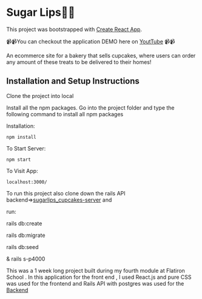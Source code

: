 # Sugar Lips💋🧁


This project was bootstrapped with [Create React App](https://github.com/facebook/create-react-app).


📹📹You can checkout the application DEMO here on [YoutTube](https://www.youtube.com/watch?v=J1_E9mqnAM8&t=44s) 📹📹

An ecommerce site for a bakery that sells cupcakes, where  users can order any amount of these treats to be delivered to their homes!
## Installation and Setup Instructions
Clone the project into local

Install all the npm packages. Go into the project folder and type the following command to install all npm packages
 
Installation:

`npm install`   

To Start Server:

`npm start`  

To Visit App:

`localhost:3000/`

To run this project also clone down the rails API backend=>[sugarlips_cupcakes-server](https://github.com/diana2341/mod4-sugarlips_cupcakes-server) and

run:

rails db:create

rails db:migrate

rails db:seed

& rails s-p4000

This was a 1 week long project built during my fourth module at Flatiron School . In this application for the front end , I used React.js  and pure CSS was used for the frontend and Rails API with postgres was used for the [Backend](https://github.com/diana2341/mod4-sugarlips_cupcakes-server)



